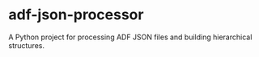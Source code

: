 # adf-json-processor
A Python project for processing ADF JSON files and building hierarchical structures.
